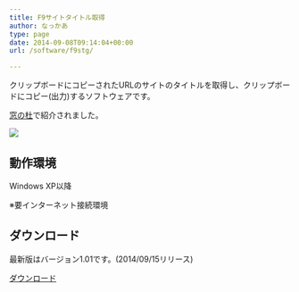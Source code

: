 ```yaml
---
title: F9サイトタイトル取得
author: なっかあ
type: page
date: 2014-09-08T09:14:04+00:00
url: /software/f9stg/

---
```

クリップボードにコピーされたURLのサイトのタイトルを取得し、クリップボードにコピー(出力)するソフトウェアです。
  
[窓の杜](https://forest.watch.impress.co.jp/docs/review/666213.html)で紹介されました。
  
![](/img/wp/f9wtg_1.png)

## 動作環境

Windows XP以降
  
※要インターネット接続環境

## ダウンロード

最新版はバージョン1.01です。(2014/09/15リリース)
  
[ダウンロード](/file/f9stg/f9stg_101.zip)